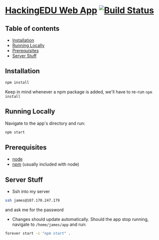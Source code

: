 # [HackingEDU Web App](http://107.170.247.179:8080) [![Build Status](https://travis-ci.org/HackingEDU/app.svg?branch=master)](https://travis-ci.org/HackingEDU/app)

## Table of contents

 - [Installation](#installation)
 - [Running Locally](#running-locally)
 - [Prerequisites](#prerequisites)
 - [Server Stuff](#server-stuff)

## Installation
```bash
npm install
```
Keep in mind whenever a npm package is added, we'll have to re-run `npm install`

## Running Locally
Navigate to the app's directory and run:
```bash
npm start
```

## Prerequisites
- [node](http://nodejs.org/)
- [npm](https://www.npmjs.com/) (usually included with node)

## Server Stuff
- Ssh into my server
```bash
ssh james@107.170.247.179
```
and ask me for the password

- Changes should update automatically. Should the app stop running, navigate to `/home/james/app` and run:
```bash
forever start -c "npm start" .
```
